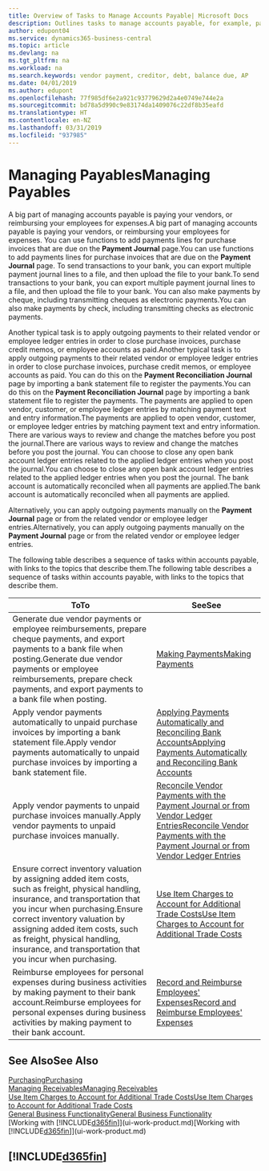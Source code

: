 ```yaml
---
title: Overview of Tasks to Manage Accounts Payable| Microsoft Docs
description: Outlines tasks to manage accounts payable, for example, paying creditors or applying outgoing payments to ledger entries to close invoices or credit memos.
author: edupont04
ms.service: dynamics365-business-central
ms.topic: article
ms.devlang: na
ms.tgt_pltfrm: na
ms.workload: na
ms.search.keywords: vendor payment, creditor, debt, balance due, AP
ms.date: 04/01/2019
ms.author: edupont
ms.openlocfilehash: 77f985df6e2a921c93779629d2a4e0749e744e2a
ms.sourcegitcommit: bd78a5d990c9e83174da1409076c22df8b35eafd
ms.translationtype: HT
ms.contentlocale: en-NZ
ms.lasthandoff: 03/31/2019
ms.locfileid: "937985"
---
```

# <a name="managing-payables"></a><span data-ttu-id="65bb9-103">Managing Payables</span><span class="sxs-lookup"><span data-stu-id="65bb9-103">Managing Payables</span></span>

<span data-ttu-id="65bb9-104">A big part of managing accounts payable is paying your vendors, or reimbursing your employees for expenses.</span><span class="sxs-lookup"><span data-stu-id="65bb9-104">A big part of managing accounts payable is paying your vendors, or reimbursing your employees for expenses.</span></span> <span data-ttu-id="65bb9-105">You can use functions to add payments lines for purchase invoices that are due on the **Payment Journal** page.</span><span class="sxs-lookup"><span data-stu-id="65bb9-105">You can use functions to add payments lines for purchase invoices that are due on the **Payment Journal** page.</span></span> <span data-ttu-id="65bb9-106">To send transactions to your bank, you can export multiple payment journal lines to a file, and then upload the file to your bank.</span><span class="sxs-lookup"><span data-stu-id="65bb9-106">To send transactions to your bank, you can export multiple payment journal lines to a file, and then upload the file to your bank.</span></span> <span data-ttu-id="65bb9-107">You can also make payments by cheque, including transmitting cheques as electronic payments.</span><span class="sxs-lookup"><span data-stu-id="65bb9-107">You can also make payments by check, including transmitting checks as electronic payments.</span></span>

<span data-ttu-id="65bb9-108">Another typical task is to apply outgoing payments to their related vendor or employee ledger entries in order to close purchase invoices, purchase credit memos, or employee accounts as paid.</span><span class="sxs-lookup"><span data-stu-id="65bb9-108">Another typical task is to apply outgoing payments to their related vendor or employee ledger entries in order to close purchase invoices, purchase credit memos, or employee accounts as paid.</span></span> <span data-ttu-id="65bb9-109">You can do this on the **Payment Reconciliation Journal** page by importing a bank statement file to register the payments.</span><span class="sxs-lookup"><span data-stu-id="65bb9-109">You can do this on the **Payment Reconciliation Journal** page by importing a bank statement file to register the payments.</span></span> <span data-ttu-id="65bb9-110">The payments are applied to open vendor, customer, or employee ledger entries by matching payment text and entry information.</span><span class="sxs-lookup"><span data-stu-id="65bb9-110">The payments are applied to open vendor, customer, or employee ledger entries by matching payment text and entry information.</span></span> <span data-ttu-id="65bb9-111">There are various ways to review and change the matches before you post the journal.</span><span class="sxs-lookup"><span data-stu-id="65bb9-111">There are various ways to review and change the matches before you post the journal.</span></span> <span data-ttu-id="65bb9-112">You can choose to close any open bank account ledger entries related to the applied ledger entries when you post the journal.</span><span class="sxs-lookup"><span data-stu-id="65bb9-112">You can choose to close any open bank account ledger entries related to the applied ledger entries when you post the journal.</span></span> <span data-ttu-id="65bb9-113">The bank account is automatically reconciled when all payments are applied.</span><span class="sxs-lookup"><span data-stu-id="65bb9-113">The bank account is automatically reconciled when all payments are applied.</span></span>

<span data-ttu-id="65bb9-114">Alternatively, you can apply outgoing payments manually on the **Payment Journal** page or from the related vendor or employee ledger entries.</span><span class="sxs-lookup"><span data-stu-id="65bb9-114">Alternatively, you can apply outgoing payments manually on the **Payment Journal** page or from the related vendor or employee ledger entries.</span></span>

<span data-ttu-id="65bb9-115">The following table describes a sequence of tasks within accounts payable, with links to the topics that describe them.</span><span class="sxs-lookup"><span data-stu-id="65bb9-115">The following table describes a sequence of tasks within accounts payable, with links to the topics that describe them.</span></span>

| <span data-ttu-id="65bb9-116">To</span><span class="sxs-lookup"><span data-stu-id="65bb9-116">To</span></span> | <span data-ttu-id="65bb9-117">See</span><span class="sxs-lookup"><span data-stu-id="65bb9-117">See</span></span> |
| --- | --- |
| <span data-ttu-id="65bb9-118">Generate due vendor payments or employee reimbursements, prepare cheque payments, and export payments to a bank file when posting.</span><span class="sxs-lookup"><span data-stu-id="65bb9-118">Generate due vendor payments or employee reimbursements, prepare check payments, and export payments to a bank file when posting.</span></span> |[<span data-ttu-id="65bb9-119">Making Payments</span><span class="sxs-lookup"><span data-stu-id="65bb9-119">Making Payments</span></span>](payables-make-payments.md) |
| <span data-ttu-id="65bb9-120">Apply vendor payments automatically to unpaid purchase invoices by importing a bank statement file.</span><span class="sxs-lookup"><span data-stu-id="65bb9-120">Apply vendor payments automatically to unpaid purchase invoices by importing a bank statement file.</span></span> |[<span data-ttu-id="65bb9-121">Applying Payments Automatically and Reconciling Bank Accounts</span><span class="sxs-lookup"><span data-stu-id="65bb9-121">Applying Payments Automatically and Reconciling Bank Accounts</span></span>](receivables-apply-payments-auto-reconcile-bank-accounts.md) |
| <span data-ttu-id="65bb9-122">Apply vendor payments to unpaid purchase invoices manually.</span><span class="sxs-lookup"><span data-stu-id="65bb9-122">Apply vendor payments to unpaid purchase invoices manually.</span></span> |[<span data-ttu-id="65bb9-123">Reconcile Vendor Payments with the Payment Journal or from Vendor Ledger Entries</span><span class="sxs-lookup"><span data-stu-id="65bb9-123">Reconcile Vendor Payments with the Payment Journal or from Vendor Ledger Entries</span></span>](payables-how-apply-purchase-transactions-manually.md) |
|<span data-ttu-id="65bb9-124">Ensure correct inventory valuation by assigning added item costs, such as freight, physical handling, insurance, and transportation that you incur when purchasing.</span><span class="sxs-lookup"><span data-stu-id="65bb9-124">Ensure correct inventory valuation by assigning added item costs, such as freight, physical handling, insurance, and transportation that you incur when purchasing.</span></span>|[<span data-ttu-id="65bb9-125">Use Item Charges to Account for Additional Trade Costs</span><span class="sxs-lookup"><span data-stu-id="65bb9-125">Use Item Charges to Account for Additional Trade Costs</span></span>](payables-how-assign-item-charges.md)|
|<span data-ttu-id="65bb9-126">Reimburse employees for personal expenses during business activities by making payment to their bank account.</span><span class="sxs-lookup"><span data-stu-id="65bb9-126">Reimburse employees for personal expenses during business activities by making payment to their bank account.</span></span>|[<span data-ttu-id="65bb9-127">Record and Reimburse Employees' Expenses</span><span class="sxs-lookup"><span data-stu-id="65bb9-127">Record and Reimburse Employees' Expenses</span></span>](finance-how-record-reimburse-employee-expenses.md)|

## <a name="see-also"></a><span data-ttu-id="65bb9-128">See Also</span><span class="sxs-lookup"><span data-stu-id="65bb9-128">See Also</span></span>
[<span data-ttu-id="65bb9-129">Purchasing</span><span class="sxs-lookup"><span data-stu-id="65bb9-129">Purchasing</span></span>](purchasing-manage-purchasing.md)  
[<span data-ttu-id="65bb9-130">Managing Receivables</span><span class="sxs-lookup"><span data-stu-id="65bb9-130">Managing Receivables</span></span>](receivables-manage-receivables.md)  
[<span data-ttu-id="65bb9-131">Use Item Charges to Account for Additional Trade Costs</span><span class="sxs-lookup"><span data-stu-id="65bb9-131">Use Item Charges to Account for Additional Trade Costs</span></span>](payables-how-assign-item-charges.md)  
[<span data-ttu-id="65bb9-132">General Business Functionality</span><span class="sxs-lookup"><span data-stu-id="65bb9-132">General Business Functionality</span></span>](ui-across-business-areas.md)  
<span data-ttu-id="65bb9-133">[Working with [!INCLUDE[d365fin](includes/d365fin_md.md)]](ui-work-product.md)</span><span class="sxs-lookup"><span data-stu-id="65bb9-133">[Working with [!INCLUDE[d365fin](includes/d365fin_md.md)]](ui-work-product.md)</span></span>

## [!INCLUDE[d365fin](includes/free_trial_md.md)]  
